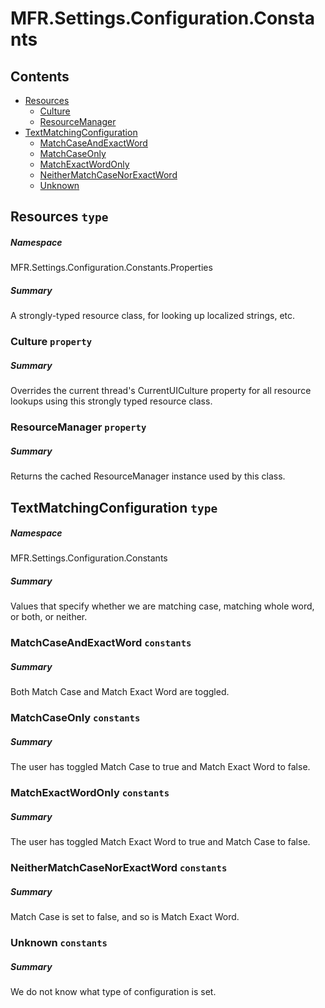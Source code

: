 <a name='assembly'></a>
# MFR.Settings.Configuration.Constants

## Contents

- [Resources](#T-MFR-Settings-Configuration-Constants-Properties-Resources 'MFR.Settings.Configuration.Constants.Properties.Resources')
  - [Culture](#P-MFR-Settings-Configuration-Constants-Properties-Resources-Culture 'MFR.Settings.Configuration.Constants.Properties.Resources.Culture')
  - [ResourceManager](#P-MFR-Settings-Configuration-Constants-Properties-Resources-ResourceManager 'MFR.Settings.Configuration.Constants.Properties.Resources.ResourceManager')
- [TextMatchingConfiguration](#T-MFR-Settings-Configuration-Constants-TextMatchingConfiguration 'MFR.Settings.Configuration.Constants.TextMatchingConfiguration')
  - [MatchCaseAndExactWord](#F-MFR-Settings-Configuration-Constants-TextMatchingConfiguration-MatchCaseAndExactWord 'MFR.Settings.Configuration.Constants.TextMatchingConfiguration.MatchCaseAndExactWord')
  - [MatchCaseOnly](#F-MFR-Settings-Configuration-Constants-TextMatchingConfiguration-MatchCaseOnly 'MFR.Settings.Configuration.Constants.TextMatchingConfiguration.MatchCaseOnly')
  - [MatchExactWordOnly](#F-MFR-Settings-Configuration-Constants-TextMatchingConfiguration-MatchExactWordOnly 'MFR.Settings.Configuration.Constants.TextMatchingConfiguration.MatchExactWordOnly')
  - [NeitherMatchCaseNorExactWord](#F-MFR-Settings-Configuration-Constants-TextMatchingConfiguration-NeitherMatchCaseNorExactWord 'MFR.Settings.Configuration.Constants.TextMatchingConfiguration.NeitherMatchCaseNorExactWord')
  - [Unknown](#F-MFR-Settings-Configuration-Constants-TextMatchingConfiguration-Unknown 'MFR.Settings.Configuration.Constants.TextMatchingConfiguration.Unknown')

<a name='T-MFR-Settings-Configuration-Constants-Properties-Resources'></a>
## Resources `type`

##### Namespace

MFR.Settings.Configuration.Constants.Properties

##### Summary

A strongly-typed resource class, for looking up localized strings, etc.

<a name='P-MFR-Settings-Configuration-Constants-Properties-Resources-Culture'></a>
### Culture `property`

##### Summary

Overrides the current thread's CurrentUICulture property for all
  resource lookups using this strongly typed resource class.

<a name='P-MFR-Settings-Configuration-Constants-Properties-Resources-ResourceManager'></a>
### ResourceManager `property`

##### Summary

Returns the cached ResourceManager instance used by this class.

<a name='T-MFR-Settings-Configuration-Constants-TextMatchingConfiguration'></a>
## TextMatchingConfiguration `type`

##### Namespace

MFR.Settings.Configuration.Constants

##### Summary

Values that specify whether we are matching case, matching whole word,
or both, or neither.

<a name='F-MFR-Settings-Configuration-Constants-TextMatchingConfiguration-MatchCaseAndExactWord'></a>
### MatchCaseAndExactWord `constants`

##### Summary

Both Match Case and Match Exact Word are toggled.

<a name='F-MFR-Settings-Configuration-Constants-TextMatchingConfiguration-MatchCaseOnly'></a>
### MatchCaseOnly `constants`

##### Summary

The user has toggled Match Case to true and Match Exact Word to false.

<a name='F-MFR-Settings-Configuration-Constants-TextMatchingConfiguration-MatchExactWordOnly'></a>
### MatchExactWordOnly `constants`

##### Summary

The user has toggled Match Exact Word to true and Match Case to false.

<a name='F-MFR-Settings-Configuration-Constants-TextMatchingConfiguration-NeitherMatchCaseNorExactWord'></a>
### NeitherMatchCaseNorExactWord `constants`

##### Summary

Match Case is set to false, and so is Match Exact Word.

<a name='F-MFR-Settings-Configuration-Constants-TextMatchingConfiguration-Unknown'></a>
### Unknown `constants`

##### Summary

We do not know what type of configuration is set.
